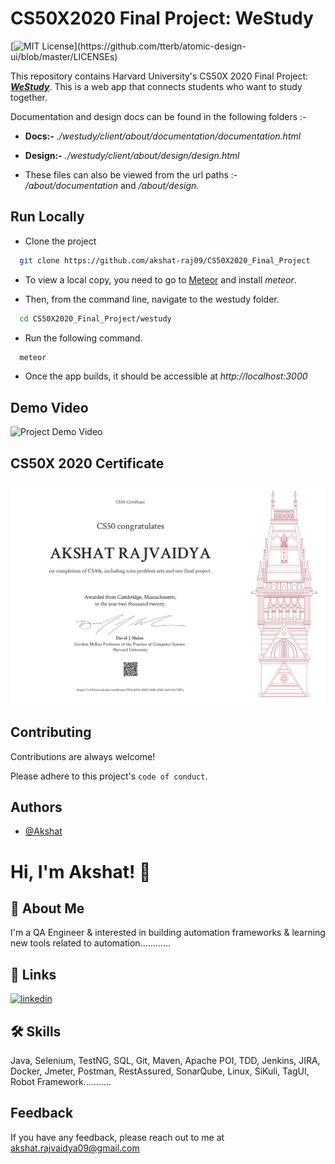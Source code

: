 # CS50X2020 Final Project: WeStudy

[![MIT License](https://img.shields.io/apm/l/atomic-design-ui.svg?)](https://github.com/tterb/atomic-design-ui/blob/master/LICENSEs)

This repository contains Harvard University's CS50X 2020 Final Project: ***[WeStudy](https://github.com/akshat-raj09/CS50X2020_Final_Project)***. This is a web app that connects students who want to study together.

Documentation and design docs can be found in the following folders :-

- **Docs:-** *./westudy/client/about/documentation/documentation.html*

- **Design:-** *./westudy/client/about/design/design.html*

- These files can also be viewed from the url paths :- */about/documentation* and */about/design.*


## Run Locally

- Clone the project

```bash
  git clone https://github.com/akshat-raj09/CS50X2020_Final_Project
```

- To view a local copy, you need to go to [Meteor](https://www.meteor.com/) and install *meteor*. 

- Then, from the command line, navigate to the westudy folder.

```bash
  cd CS50X2020_Final_Project/westudy
```

- Run the following command.

```bash
  meteor
```

- Once the app builds, it should be accessible at *http://localhost:3000*

## Demo Video

![Project Demo Video](https://github.com/akshat-raj09/CS50x2020_Final_Project/blob/master/CS50%20Final%20Project%20Demo%20Video.gif)

## CS50X 2020 Certificate

![CS50X2020 Certificate](https://github.com/akshat-raj09/CS50x2020_Final_Project/blob/master/Akshat%20CS50X2020%20Certificate.jpeg)

## Contributing

Contributions are always welcome!

Please adhere to this project's `code of conduct`.

## Authors

- [@Akshat](https://www.github.com/akshat-raj09)

# Hi, I'm Akshat! 👋

## 🚀 About Me
I'm a QA Engineer & interested in building automation frameworks & learning new tools related to automation............

## 🔗 Links
[![linkedin](https://img.shields.io/badge/linkedin-0A66C2?style=for-the-badge&logo=linkedin&logoColor=white)](https://www.linkedin.com/in/akshat009)

## 🛠 Skills
Java, Selenium, TestNG, SQL, Git, Maven, Apache POI, TDD, Jenkins, JIRA, Docker, Jmeter, Postman, RestAssured, SonarQube, Linux, SiKuli, TagUI, Robot Framework...........
  
## Feedback
If you have any feedback, please reach out to me at akshat.rajvaidya09@gmail.com
